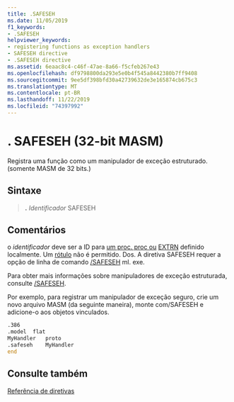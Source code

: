 ```yaml
---
title: .SAFESEH
ms.date: 11/05/2019
f1_keywords:
- .SAFESEH
helpviewer_keywords:
- registering functions as exception handlers
- SAFESEH directive
- .SAFESEH directive
ms.assetid: 6eaac8c4-c46f-47ae-8a66-f5cfeb267e43
ms.openlocfilehash: df9798800da293e5e0b4f545a8442380b7ff9408
ms.sourcegitcommit: 9ee5df398bfd30a42739632de3e165874cb675c3
ms.translationtype: MT
ms.contentlocale: pt-BR
ms.lasthandoff: 11/22/2019
ms.locfileid: "74397992"
---
```

# <a name="safeseh-32-bit-masm"></a>. SAFESEH (32-bit MASM)

Registra uma função como um manipulador de exceção estruturado. (somente MASM de 32 bits.)

## <a name="syntax"></a>Sintaxe

> **.**  *Identificador* SAFESEH

## <a name="remarks"></a>Comentários

o *identificador* deve ser a ID para [um proc. proc ou](../../assembler/masm/proc.md) [EXTRN](../../assembler/masm/extrn.md) definido localmente. Um [rótulo](../../assembler/masm/label-masm.md) não é permitido. Dos. A diretiva SAFESEH requer a opção de linha de comando [/SAFESEH](../../assembler/masm/ml-and-ml64-command-line-reference.md) ml. exe.

Para obter mais informações sobre manipuladores de exceção estruturada, consulte [/SAFESEH](../../build/reference/safeseh-image-has-safe-exception-handlers.md).

Por exemplo, para registrar um manipulador de exceção seguro, crie um novo arquivo MASM (da seguinte maneira), monte com/SAFESEH e adicione-o aos objetos vinculados.

```asm
.386
.model  flat
MyHandler   proto
.safeseh    MyHandler
end
```

## <a name="see-also"></a>Consulte também

[Referência de diretivas](directives-reference.md)
